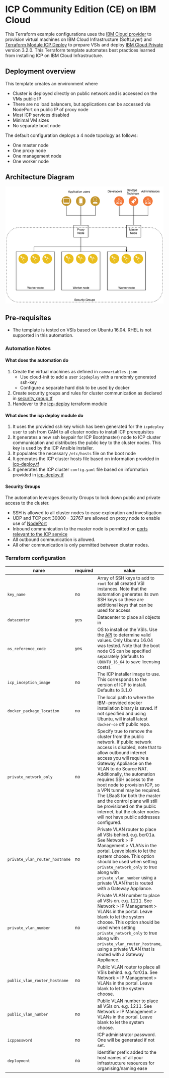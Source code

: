 # ICP Community Edition (CE) on IBM Cloud

This Terraform example configurations uses the [IBM Cloud  provider](https://ibm-cloud.github.io/tf-ibm-docs/index.html) to provision virtual machines on IBM Cloud Infrastructure (SoftLayer)
and [Terraform Module ICP Deploy](https://github.com/IBM-CAMHub-Open/template_icp_modules/tree/master/public_cloud) to prepare VSIs and deploy [IBM Cloud Private](https://www.ibm.com/cloud-computing/products/ibm-cloud-private/) version 3.2.0.  This Terraform template automates best practices learned from installing ICP on IBM Cloud Infrastructure.

## Deployment overview
This template creates an environment where
 - Cluster is deployed directly on public network and is accessed on the VMs public IP
 - There are no load balancers, but applications can be accessed via NodePort on public IP of proxy node
 - Most ICP services disabled 
 - Minimal VM sizes
 - No separate boot node
 
The default configuration deploys a 4 node topology as follows: 
 - One master node 
 - One proxy node
 - One management node
 - One worker node

## Architecture Diagram

![Architecture](../../static/icp_ce_minimal.png)

## Pre-requisites
* The template is tested on VSIs based on Ubuntu 16.04.  RHEL is not supported in this automation.


### Automation Notes

#### What does the automation do
1. Create the virtual machines as defined in `camvariables.json`
   - Use cloud-init to add a user `icpdeploy` with a randomly generated ssh-key
   - Configure a separate hard disk to be used by docker
2. Create security groups and rules for cluster communication as declared in [security_group.tf](security_group.tf)
3. Handover to the [icp-deploy](https://github.com/IBM-CAMHub-Open/template_icp_modules/tree/master/public_cloud) terraform module 

#### What does the icp deploy module do
1. It uses the provided ssh key which has been generated for the `icpdeploy` user to ssh from CAM to all cluster nodes to install ICP prerequisites
2. It generates a new ssh keypair for ICP Boot(master) node to ICP cluster communication and distributes the public key to the cluster nodes. This key is used by the ICP Ansible installer.
3. It populates the necessary `/etc/hosts` file on the boot node
4. It generates the ICP cluster hosts file based on information provided in [icp-deploy.tf](icp-deploy.tf)
5. It generates the ICP cluster `config.yaml` file based on information provided in [icp-deploy.tf](icp-deploy.tf)

#### Security Groups

The automation leverages Security Groups to lock down public and private access to the cluster.

- SSH is allowed to all cluster nodes to ease exploration and investigation
- UDP and TCP port 30000 - 32767 are allowed on proxy node to enable use of [NodePort](https://www.ibm.com/support/knowledgecenter/en/SSBS6K_3.2.0/manage_applications/expose_app.html)
- Inbound communication to the master node is permitted on [ports relevant to the ICP service](https://www.ibm.com/support/knowledgecenter/en/SSBS6K_3.2.0/supported_system_config/required_ports.html)
- All outbound communication is allowed.
- All other communication is only permitted between cluster nodes.

### Terraform configuration


| name | required                        | value        |
|----------------|------------|--------------|
| `key_name`   | no           | Array of SSH keys to add to `root` for all created VSI instances.  Note that the automation generates its own SSH keys so these are additional keys that can be used for access |
| `datacenter`   | yes           | Datacenter to place all objects in |
| `os_reference_code`   | yes           | OS to install on the VSIs.  Use the [API](https://api.softlayer.com/rest/v3/SoftLayer_Virtual_Guest_Block_Device_Template_Group/getVhdImportSoftwareDescriptions.json?objectMask=referenceCode) to determine valid values. Only Ubuntu 16.04 was tested. Note that the boot node OS can be specified separately (defaults to `UBUNTU_16_64` to save licensing costs). |
| `icp_inception_image` | no | The ICP installer image to use.  This corresponds to the version of ICP to install. Defaults to 3.1.0 |
| `docker_package_location` | no | The local path to where the IBM-provided docker installation binary is saved. If not specified and using Ubuntu, will install latest `docker-ce` off public repo. |
| `private_network_only` | no | Specify true to remove the cluster from the public network. If public network access is disabled, note that to allow outbound internet access you will require a Gateway Appliance on the VLAN to do Source NAT. Additionally, the automation requires SSH access to the boot node to provision ICP, so a VPN tunnel may be required.  The LBaaS for both the master and the control plane will still be provisioned on the public internet, but the cluster nodes will not have public addresses configured. |
| `private_vlan_router_hostname` | no | Private VLAN router to place all VSIs behind.  e.g. bcr01a. See Network > IP Management > VLANs in the portal. Leave blank to let the system choose. This option should be used when setting `private_network_only` to true along with `private_vlan_number` using a private VLAN that is routed with a Gateway Appliance. |
| `private_vlan_number` | no | Private VLAN number to place all VSIs on.  e.g. 1211. See Network > IP Management > VLANs in the portal. Leave blank to let the system choose. This option should be used when setting `private_network_only` to true along with `private_vlan_router_hostname`, using a private VLAN that is routed with a Gateway Appliance.|
| `public_vlan_router_hostname` | no | Public VLAN router to place all VSIs behind.  e.g. fcr01a. See Network > IP Management > VLANs in the portal. Leave blank to let the system choose. |
| `public_vlan_number` | no | Public VLAN number to place all VSIs on.  e.g. 1211. See Network > IP Management > VLANs in the portal. Leave blank to let the system choose. |
| `icppassword` | no | ICP administrator password.  One will be generated if not set. |
| `deployment` | no | Identifier prefix added to the host names of all your infrastructure resources for organising/naming ease |

